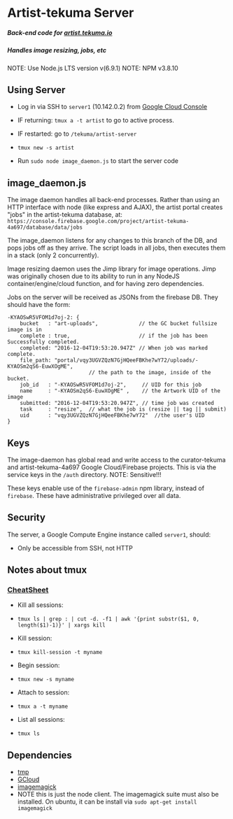 
# Artist-tekuma Server
##### Back-end code for [artist.tekuma.io](https://artist.tekuma.io/)
##### Handles image resizing, jobs, etc

NOTE: Use Node.js LTS version v(6.9.1)
NOTE: NPM v3.8.10

## Using Server
- Log in via SSH to `server1` (10.142.0.2) from [Google Cloud Console](https://console.cloud.google.com/compute/instances?project=artist-tekuma-4a697)

- IF returning: `tmux a -t artist` to go to active process.
- IF restarted: go to `/tekuma/artist-server`
 - `tmux new -s artist`

- Run `sudo node image_daemon.js` to start the server code

## image_daemon.js
The image daemon handles all back-end processes. Rather than using an HTTP interface with node (like express and AJAX), the artist portal creates "jobs" in the artist-tekuma database, at:
`https://console.firebase.google.com/project/artist-tekuma-4a697/database/data/jobs`

The image_daemon listens for any changes to this branch of the DB, and pops jobs off as they arrive. The script loads in all jobs, then executes them in a stack (only 2 concurrently).

Image resizing daemon uses the Jimp library for image operations. Jimp was originally chosen due to its ability to run in any NodeJS container/engine/cloud function, and for having zero dependencies.

Jobs on the server will be received as JSONs from the firebase DB. They should have the form:
```
-KYAOSwR5VFOM1d7oj-2: {
    bucket   : "art-uploads",             // the GC bucket fullsize image is in
    complete : true,                      // if the job has been Successfully completed.
    completed: "2016-12-04T19:53:20.947Z" // When job was marked complete.
    file_path: "portal/vqy3UGVZQzN7GjHQeeFBKhe7wY72/uploads/-KYAOSm2qS6-EuwXOgME",
                          // the path to the image, inside of the bucket.
    job_id   : "-KYAOSwR5VFOM1d7oj-2",     // UID for this job
    name     : "-KYAOSm2qS6-EuwXOgME" ,    // the Artwork UID of the image
    submitted: "2016-12-04T19:53:20.947Z", // time job was created
    task     : "resize",  // what the job is (resize || tag || submit)
    uid      : "vqy3UGVZQzN7GjHQeeFBKhe7wY72"  //the user's UID
}
```

## Keys
The image-daemon has global read and write access to the curator-tekuma and artist-tekuma-4a697 Google Cloud/Firebase projects. This is via the service keys in the `/auth` directory. NOTE: Sensitive!!!

These keys enable use of the `firebase-admin` npm library, instead of `firebase`.
These have administrative privileged over all data.

## Security
The server, a Google Compute Engine instance called `server1`, should:

- Only be accessible from SSH, not HTTP

## Notes about tmux
### [CheatSheet](https://gist.github.com/MohamedAlaa/2961058)

- Kill all sessions:
 - `tmux ls | grep : | cut -d. -f1 | awk '{print substr($1, 0, length($1)-1)}' | xargs kill`

- Kill session:
 - `tmux kill-session -t myname`

- Begin session:
 - `tmux new -s myname`

- Attach to session:
 - `tmux a -t myname`

- List all sessions:
 - `tmux ls`

## Dependencies
- [tmp](https://github.com/raszi/node-tmp)
- [GCloud](http://googlecloudplatform.github.io/google-cloud-node/#/docs/google-cloud/0.37.0/storage/file)
- [imagemagick](https://www.npmjs.com/package/imagemagick)
 - NOTE this is just the node client. The imagemagick suite must also be installed. On ubuntu, it can be install via `sudo apt-get install imagemagick`
